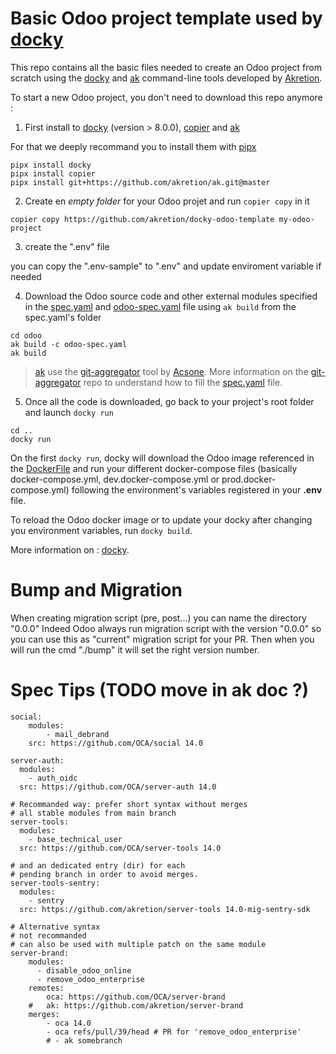 # Basic Odoo project template used by [docky](https://github.com/akretion/docky)

This repo contains all the basic files needed to create an Odoo project from scratch using the [docky](https://github.com/akretion/docky) and [ak](https://github.com/akretion/ak) command-line tools developed by [Akretion](https://akretion.com).

To start a new Odoo project, you don't need to download this repo anymore :

1. First install to [docky](https://github.com/akretion/docky) (version > 8.0.0), [copier](https://github.com/copier-org/copier) and [ak](https://github.com/akretion/ak)


For that we deeply recommand you to install them with [pipx](https://github.com/pypa/pipx)

```
pipx install docky
pipx install copier
pipx install git+https://github.com/akretion/ak.git@master
```

2. Create en *empty folder* for your Odoo projet and run `copier copy` in it
```
copier copy https://github.com/akretion/docky-odoo-template my-odoo-project
```

3. create the ".env" file

you can copy the ".env-sample" to ".env" and update enviroment variable if needed


4. Download the Odoo source code and other external modules specified in the [spec.yaml](odoo/spec.yaml) and [odoo-spec.yaml](odoo/odoo-spec.yaml) file using `ak build` from the spec.yaml's folder
```
cd odoo
ak build -c odoo-spec.yaml
ak build
```

> [ak](https://github.com/akretion/ak) use the [git-aggregator](https://github.com/acsone/git-aggregator) tool by [Acsone](https://www.acsone.eu/).
> More information on the [git-aggregator](https://github.com/acsone/git-aggregator) repo to understand how to fill the [spec.yaml](odoo/spec.yaml) file.


5. Once all the code is downloaded, go back to your project's root folder and launch `docky run`
```
cd ..
docky run
```

On the first `docky run`, docky will download the Odoo image referenced in the [DockerFile](odoo/Dockerfile) and run your different docker-compose files (basically docker-compose.yml, dev.docker-compose.yml or prod.docker-compose.yml) following the environment's variables registered in your **.env** file.

To reload the Odoo docker image or to update your docky after changing you environment variables, run `docky build`.

More information on : [docky](https://github.com/akretion/docky).


# Bump and Migration

When creating migration script (pre, post...) you can name the directory "0.0.0"
Indeed Odoo always run migration script with the version "0.0.0" so you can use this as
"current" migration script for your PR.
Then when you will run the cmd "./bump" it will set the right version number.



# Spec Tips (TODO move in ak doc ?)

```
social:
    modules:
        - mail_debrand
    src: https://github.com/OCA/social 14.0

server-auth:
  modules:
    - auth_oidc
  src: https://github.com/OCA/server-auth 14.0

# Recommanded way: prefer short syntax without merges
# all stable modules from main branch
server-tools:
  modules:
    - base_technical_user
  src: https://github.com/OCA/server-tools 14.0

# and an dedicated entry (dir) for each
# pending branch in order to avoid merges.
server-tools-sentry:
  modules:
    - sentry
  src: https://github.com/akretion/server-tools 14.0-mig-sentry-sdk

# Alternative syntax
# not recommanded
# can also be used with multiple patch on the same module
server-brand:
    modules:
      - disable_odoo_online
      - remove_odoo_enterprise
    remotes:
        oca: https://github.com/OCA/server-brand
    #   ak: https://github.com/akretion/server-brand
    merges:
        - oca 14.0
        - oca refs/pull/39/head # PR for 'remove_odoo_enterprise'
        # - ak somebranch
```

